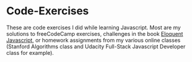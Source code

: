 # Code-Exercises
These are code exercises I did while learning Javascript. Most are my solutions to freeCodeCamp exercises, challenges in the book <span style="text-decoration:underline;">Eloquent Javascript</span>, or homework assignments from my various online classes (Stanford Algorithms class and Udacity Full-Stack Javascript Developer class for example).

